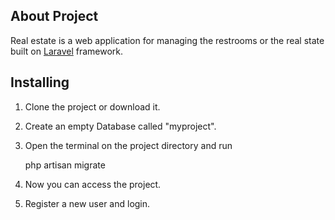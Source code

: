 ## About Project

Real estate is a web application for managing the restrooms or the real state built on [Laravel](https://laravel.com) framework.

## Installing

1. Clone the project or download it.
2. Create an empty Database called "myproject".
3. Open the terminal on the project directory and run


    php artisan migrate


4. Now you can access the project.
5. Register a new user and login.

